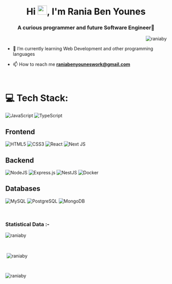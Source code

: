 <h1 align="center">Hi <img src="https://media.giphy.com/media/hvRJCLFzcasrR4ia7z/giphy.gif" width="29px">, I'm Rania Ben Younes</h1>
<h3 align="center">A curious programmer and future Software Engineer🌟</h3>

<p><img align="right" src="https://media3.giphy.com/media/v1.Y2lkPTc5MGI3NjExaXJoOWlzYzQyYXlhOXRxODN1YTR2ZDRvaHBueHl3ZnA5ZHMwbzBvZyZlcD12MV9pbnRlcm5hbF9naWZfYnlfaWQmY3Q9Zw/L1R1tvI9svkIWwpVYr/giphy.gif" alt="raniaby" /></p>

<br>

- 🌱 I’m currently learning Web Development and other programming languages

- 📫 How to reach me **raniabenyouneswork@gmail.com**

<br>

# 💻 Tech Stack:

![JavaScript](https://img.shields.io/badge/javascript-%23323330.svg?style=for-the-badge&logo=javascript&logoColor=%23F7DF1E) 
![TypeScript](https://img.shields.io/badge/typescript-%23007ACC.svg?style=for-the-badge&logo=typescript&logoColor=white) 

## Frontend
![HTML5](https://img.shields.io/badge/html5-%23E34F26.svg?style=for-the-badge&logo=html5&logoColor=white) 
![CSS3](https://img.shields.io/badge/css3-%231572B6.svg?style=for-the-badge&logo=css3&logoColor=white) 
![React](https://img.shields.io/badge/react-%2320232a.svg?style=for-the-badge&logo=react&logoColor=%2361DAFB) 
![Next JS](https://img.shields.io/badge/Next-black?style=for-the-badge&logo=next.js&logoColor=white) 

## Backend
![NodeJS](https://img.shields.io/badge/node.js-6DA55F?style=for-the-badge&logo=node.js&logoColor=white)
![Express.js](https://img.shields.io/badge/express.js-%23404d59.svg?style=for-the-badge&logo=express&logoColor=%2361DAFB)
![NestJS](https://img.shields.io/badge/nestjs-%23E0234E.svg?style=for-the-badge&logo=nestjs&logoColor=white)
![Docker](https://img.shields.io/badge/docker-%230db7ed.svg?style=for-the-badge&logo=docker&logoColor=white)

## Databases
![MySQL](https://img.shields.io/badge/mysql-%2300f.svg?style=for-the-badge&logo=mysql&logoColor=white)
![PostgreSQL](https://img.shields.io/badge/postgresql-%23316192.svg?style=for-the-badge&logo=postgresql&logoColor=white)
![MongoDB](https://img.shields.io/badge/MongoDB-%234ea94b.svg?style=for-the-badge&logo=mongodb&logoColor=white)


<br>

<h3>Statistical Data :-</h3>
<p><img align="center"
    src="https://github-readme-stats.vercel.app/api/top-langs?username=raniaby&show_icons=true&locale=en&bg_color=0d1117&text_color=ffffff&layout=compact"
    alt="raniaby" 
    bg_color=#808080/></p>

<br>

<p>&nbsp;<img align="center" src="https://github-readme-stats.vercel.app/api?username=raniaby&show_icons=true&locale=en&bg_color=0d1117&text_color=ffffff&repo=convoychat"
    alt="raniaby" /></p>

<br>

<p><img align="center" src="https://github-readme-streak-stats.herokuapp.com/?user=raniaby&theme=dark&background=0d1117&date_format=M%20j%5B%2C%20Y%5D" alt="raniaby" /></p>
      
